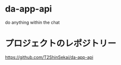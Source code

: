 # da-app-api
do anything within the chat


# プロジェクトのレポジトリー
https://github.com/T2ShinSekai/da-app-api


